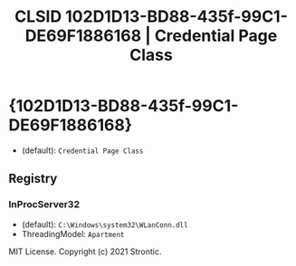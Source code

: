 ﻿---
title: "CLSID 102D1D13-BD88-435f-99C1-DE69F1886168 | Credential Page Class"
excerpt: What is COM-Object CLSID 102D1D13-BD88-435f-99C1-DE69F1886168?
---

# {102D1D13-BD88-435f-99C1-DE69F1886168}

* (default): `Credential Page Class`

## Registry


### InProcServer32

* (default): `C:\Windows\system32\WLanConn.dll`
* ThreadingModel: `Apartment`

MIT License. Copyright (c) 2021 Strontic.


